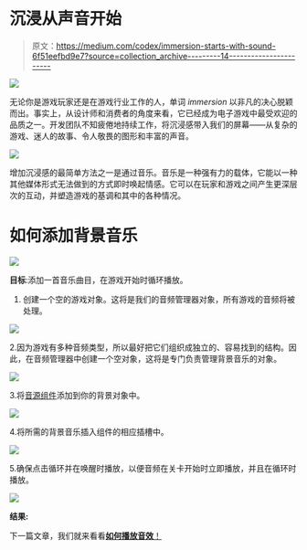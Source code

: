 # 沉浸从声音开始

> 原文：<https://medium.com/codex/immersion-starts-with-sound-6f51eefbd9e7?source=collection_archive---------14----------------------->

![](img/4225b0b57563667c88fa8b8316ad00ca.png)

无论你是游戏玩家还是在游戏行业工作的人，单词 *immersion* 以非凡的决心脱颖而出。事实上，从设计师和消费者的角度来看，它已经成为电子游戏中最受欢迎的品质之一。开发团队不知疲倦地持续工作，将沉浸感带入我们的屏幕——从复杂的游戏、迷人的故事、令人敬畏的图形和丰富的声音。

![](img/0ff6dadd77c2b8bebbf7ac23d884fbb7.png)

增加沉浸感的最简单方法之一是通过音乐。音乐是一种强有力的载体，它能以一种其他媒体形式无法做到的方式即时唤起情感。它可以在玩家和游戏之间产生更深层次的互动，并塑造游戏的基调和其中的各种情况。

# 如何添加背景音乐

![](img/a4498257ec2ff3aaabbe2b87036a8f7d.png)

**目标**:添加一首音乐曲目，在游戏开始时循环播放。

1.  创建一个空的游戏对象。这将是我们的音频管理器对象，所有游戏的音频将被处理。

![](img/c817dfaf026bec627c8bfd34c2b4c53c.png)

2.因为游戏有多种音频类型，所以最好把它们组织成独立的、容易找到的结构。因此，在音频管理器中创建一个空对象，这将是专门负责管理背景音乐的对象。

![](img/cb1f0e327157a4b8b2603cb98811b052.png)

3.将[音源组件](https://docs.unity3d.com/ScriptReference/AudioSource.html)添加到你的背景对象中。

![](img/32ad284dd5ea6d3915df0d3a5797ea69.png)

4.将所需的背景音乐插入组件的相应插槽中。

![](img/1ec2b19207fa721504529793835de240.png)

5.确保点击循环并在唤醒时播放，以便音频在关卡开始时立即播放，并且在循环时播放。

![](img/62abc5db74df67857d895f2cdf712693.png)

**结果:**

下一篇文章，我们就来看看[**如何播放音效**！](https://dennisse-pd.medium.com/how-to-play-sound-effects-in-unity-6a122bb32970)